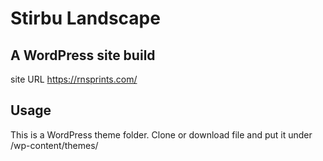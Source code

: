 # Stirbu Landscape
## A WordPress site build
site URL https://rnsprints.com/

## Usage
This is a WordPress theme folder.
Clone or download file and put it under /wp-content/themes/

